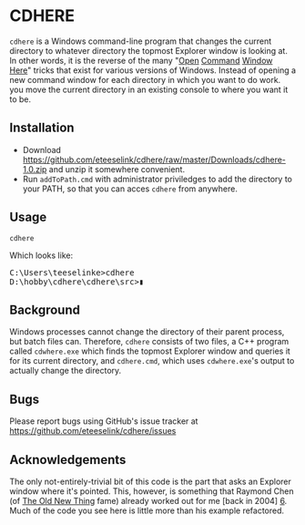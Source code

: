 CDHERE
======

`cdhere` is a Windows command-line program that changes the current directory 
to whatever directory the topmost Explorer window is looking at. In other 
words, it is the reverse of the many "[Open][1] [Command][2] [Window][3] 
[Here][4]" tricks that exist for various versions of Windows. Instead of
opening a new command window for each directory in which you want to do work.
you move the current directory in an existing console to where you want it to
be.

Installation
------------

* Download <https://github.com/eteeselink/cdhere/raw/master/Downloads/cdhere-1.0.zip>
  and unzip it somewhere convenient.
* Run `addToPath.cmd` with administrator priviledges to add the directory to
  your PATH, so that you can acces `cdhere` from anywhere.

Usage
-----
    
    cdhere

Which looks like:
<!-- my apologies to peolpe reading the below in a text editor; it's not very markdownish of me, really-->
<pre>
C:\Users\teeselinke>cdhere
D:\hobby\cdhere\cdhere\src><blink>▮</blink>
</pre>

Background
----------

Windows processes cannot change the directory of their parent process, but
batch files can. Therefore, `cdhere` consists of two files, a C++ program
called `cdwhere.exe` which finds the topmost Explorer window and queries it
for its current directory, and `cdhere.cmd`, which uses `cdwhere.exe`'s 
output to actually change the directory.

Bugs
----

Please report bugs using GitHub's issue tracker at
<https://github.com/eteeselink/cdhere/issues>

Acknowledgements
----------------

The only not-entirely-trivial bit of this code is the part that asks an 
Explorer window where it's pointed. This, however, is something that Raymond 
Chen (of [The Old New Thing][5] fame) already worked out for me [back in 2004]
[6]. Much of the code you see here is little more than his example refactored.


[1]: http://www.mydigitallife.info/add-open-command-window-here-to-xp-folder-with-powertoy/
[2]: http://stackoverflow.com/a/1225574/103395
[3]: http://code.kliu.org/cmdopen/
[4]: http://go.microsoft.com/fwlink/?LinkId=211417
[5]: http://blogs.msdn.com/b/oldnewthing
[6]: http://blogs.msdn.com/b/oldnewthing/archive/2004/07/20/188696.aspx